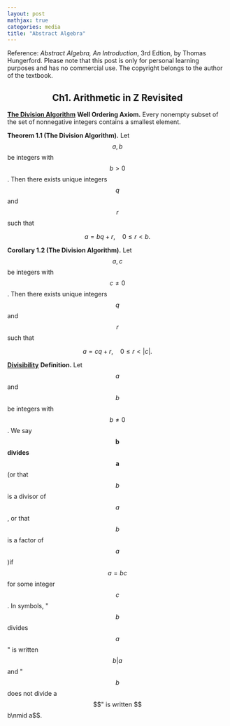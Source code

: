 ```yaml
---
layout: post
mathjax: true
categories: media
title: "Abstract Algebra"
---
```

Reference: *Abstract Algebra, An Introduction*, 3rd Edtion, by Thomas Hungerford. Please note that this post is only for personal learning purposes and has no commercial use. The copyright belongs to the author of the textbook.

## <center>Ch1. Arithmetic in Z Revisited</center>
<u>**The Division Algorithm**</u>
**Well Ordering Axiom.** Every nonempty subset of the set of nonnegative integers contains a smallest element.

**Theorem 1.1 (The Division Algorithm).** Let $$a,b$$ be integers with $$b>0$$. Then there exists unique integers $$q$$ and $$r$$ such that

$$a=bq+r,\quad 0\leq r<b.$$

**Corollary 1.2 (The Division Algorithm).** Let $$a,c$$ be integers with $$c\neq0$$. Then there exists unique integers $$q$$ and $$r$$ such that

$$a=cq+r,\quad 0\leq r<|c|.$$

<u>**Divisibility**</u>
**Definition.** Let $$a$$ and $$b$$ be integers with $$b\neq0$$. We say $$\boldsymbol b$$ **divides** $$\boldsymbol a$$ (or that $$b$$ is a divisor of $$a$$, or that $$b$$ is a factor of $$a$$)if $$a=bc$$ for some integer $$c$$. In symbols, "$$b$$ divides $$a$$" is written $$b|a$$ and "$$b$$ does not divide a$$" is written $$b\nmid a$$.

